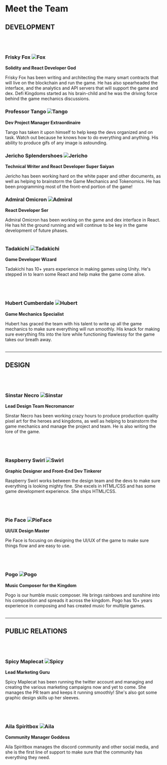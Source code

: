 # Meet the Team

## DEVELOPMENT
<br /><br />

### Frisky Fox ![Fox](https://dfk-hv.b-cdn.net/website-media/images/fox-100.gif)
**Solidity and React Developer God**

Frisky Fox has been writing and architecting the many smart contracts that will live on the blockchain and run the game. He has also spearheaded the interface, and the analytics and API servers that will support the game and dex. Defi Kingdoms started as his brain-child and he was the driving force behind the game mechanics discussions.


### Professor Tango ![Tango](https://dfk-hv.b-cdn.net/website-media/images/tango-100.gif)
**Dev Project Manager Extraordinaire**

Tango has taken it upon himself to help keep the devs organized and on task. Watch out because he knows how to do everything and anything. His ability to produce gifs of any image is astounding.


### Jericho Splendershoes ![Jericho](https://dfk-hv.b-cdn.net/website-media/images/jericho-100.png)
**Technical Writer and React Developer Super Saiyan**

Jericho has been working hard on the white paper and other documents, as well as helping to brainstorm the Game Mechanics and Tokenomics. He has been programming most of the front-end portion of the game!


### Admiral Omicron ![Admiral](https://dfk-hv.b-cdn.net/website-media/images/admiral-100.gif)
**React Developer Ser**

Admiral Omicron has been working on the game and dex interface in React. He has hit the ground running and will continue to be key in the game development of future phases.
<br /><br />


### Tadakichi ![Tadakichi](https://dfk-hv.b-cdn.net/website-media/images/tadakichi-100.gif)
**Game Developer Wizard**

Tadakichi has 10+ years experience in making games using Unity. He's stepped in to learn some React and help make the game come alive.
<br /><br /><br /><br />


### Hubert Cumberdale ![Hubert](https://dfk-hv.b-cdn.net/website-media/images/hubert-100.gif)
**Game Mechanics Specialist**

Hubert has graced the team with his talent to write up all the game mechanics to make sure everything will run smoothly. His knack for making sure everything fits into the lore while functioning flawlessy for the game takes our breath away.
<br /><br />

---

## DESIGN
<br /><br />


### Sinstar Necro ![Sinstar](https://dfk-hv.b-cdn.net/website-media/images/sinstar-100.gif)
**Lead Design Team Necromancer**

Sinstar Necro has been working crazy hours to produce production quality pixel art for the heroes and kingdoms, as well as helping to brainstorm the game mechanics and manage the project and team. He is also writing the lore of the game.
<br /><br /><br /><br />


### Raspberry Swirl ![Swirl](https://dfk-hv.b-cdn.net/website-media/images/raspberry2.gif)
**Graphic Designer and Front-End Dev Tinkerer**

Raspberry Swirl works between the design team and the devs to make sure everything is looking mighty fine. She excels in HTML/CSS and has some game development experience. She ships HTML/CSS.
<br /><br /><br /><br />


### Pie Face ![PieFace](https://dfk-hv.b-cdn.net/website-media/images/pie-face-100.png)
**UI/UX Design Master**

Pie Face is focusing on designing the UI/UX of the game to make sure things flow and are easy to use.
<br /><br /><br /><br />


### Pogo ![Pogo](https://dfk-hv.b-cdn.net/website-media/images/pogo-100.gif)
**Music Composer for the Kingdom**

Pogo is our humble music composer. He brings rainbows and sunshine into his composition and spreads it across the kingdom. Pogo has 10+ years experience in composing and has created music for multiple games.
<br /><br />

---


## PUBLIC RELATIONS
<br /><br />


### Spicy Maplecat ![Spicy](https://dfk-hv.b-cdn.net/website-media/images/spicy-maple-cat-100.gif)
**Lead Marketing Guru**

Spicy Maplecat has been running the twitter account and managing and creating the various marketing campaigns now and yet to come. She manages the PR team and keeps it running smoothly! She's also got some graphic design skills up her sleeves.
<br /><br /><br /><br />


### Aila Spiritbox ![Aila](https://dfk-hv.b-cdn.net/website-media/images/aila-100.png)
**Community Manager Goddess**

Aila Spiritbox manages the discord community and other social media, and she is the first line of support to make sure that the community has everything they need.
<br /><br /><br /><br />
